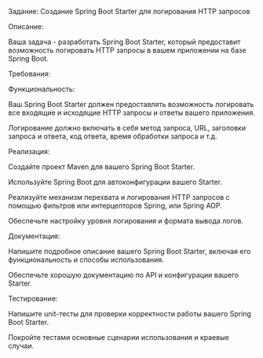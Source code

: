 Задание: Создание Spring Boot Starter для логирования HTTP запросов

Описание:

Ваша задача - разработать Spring Boot Starter, который предоставит возможность логировать HTTP запросы в вашем приложении на базе Spring Boot.

Требования:

Функциональность:

Ваш Spring Boot Starter должен предоставлять возможность логировать все входящие и исходящие HTTP запросы и ответы вашего приложения.

Логирование должно включать в себя метод запроса, URL, заголовки запроса и ответа, код ответа, время обработки запроса и т.д.

Реализация:

Создайте проект Maven для вашего Spring Boot Starter.

Используйте Spring Boot для автоконфигурации вашего Starter.

Реализуйте механизм перехвата и логирования HTTP запросов с помощью фильтров или интерцепторов Spring, или Spring AOP.

Обеспечьте настройку уровня логирования и формата вывода логов.

Документация:

Напишите подробное описание вашего Spring Boot Starter, включая его функциональность и способы использования.

Обеспечьте хорошую документацию по API и конфигурации вашего Starter.

Тестирование:

Напишите unit-тесты для проверки корректности работы вашего Spring Boot Starter.

Покройте тестами основные сценарии использования и краевые случаи.